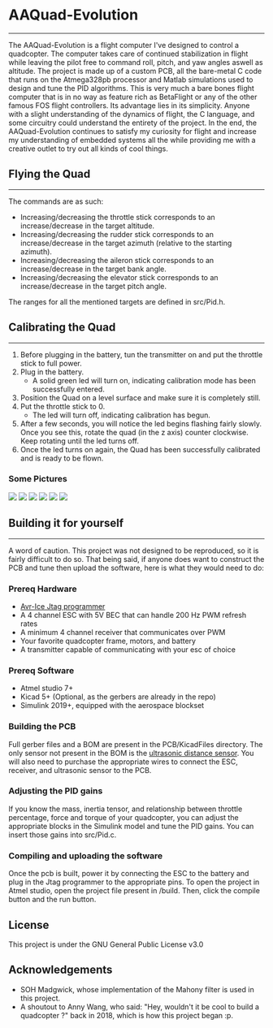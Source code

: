 # AAQuad-Evolution
---

The AAQuad-Evolution is a flight computer I've designed to control a quadcopter. The computer takes care of continued stabilization in flight while leaving the pilot free to command roll, pitch, and yaw angles aswell as altitude. The project is made up of a custom PCB, all the bare-metal C code that runs on the Atmega328pb processor and Matlab simulations used to design and tune the PID algorithms. This is very much a bare bones flight computer that is in no way as feature rich as BetaFlight or any of the other famous FOS flight controllers. Its advantage lies in its simplicity. Anyone with a slight understanding of the dynamics of flight, the C language, and some circuitry could understand the entirety of the project. In the end, the AAQuad-Evolution continues to satisfy my curiosity for flight and increase my understanding of embedded systems all the while providing me with a creative outlet to try out all kinds of cool things.

## Flying the Quad
---

The commands are as such:

* Increasing/decreasing the throttle stick corresponds to an increase/decrease in the target altitude.
* Increasing/decreasing the rudder stick corresponds to an increase/decrease in the target azimuth (relative to the starting azimuth).
* Increasing/decreasing the aileron stick corresponds to an increase/decrease in the target bank angle.
* Increasing/decreasing the elevator stick corresponds to an increase/decrease in the target pitch angle.

The ranges for all the mentioned targets are defined in src/Pid.h.

## Calibrating the Quad
---

1. Before plugging in the battery, tun the transmitter on and put the throttle stick to full power.
2. Plug in the battery.
	* A solid green led will turn on, indicating calibration mode has been successfully entered.
3. Position the Quad on a level surface and make sure it is completely still.
4. Put the throttle stick to 0.
	* The led will turn off, indicating calibration has begun.
5. After a few seconds, you will notice the led begins flashing fairly slowly. Once you see this, rotate the quad (in the z axis) counter clockwise. Keep rotating until the led turns off.
6. Once the led turns on again, the Quad has been successfully calibrated and is ready to be flown.

### Some Pictures

![](PCB/Photos/front.JPG)
![](PCB/Photos/back.JPG)
![](AircraftPictures/rightSideUp.jpg)
![](AircraftPictures/upSideDown.jpg)
![](AircraftPictures/computerCloseUp1.jpg)
![](AircraftPictures/computerCloseUp2.jpg)

## Building it for yourself
---

A word of caution. This project was not designed to be reproduced, so it is fairly difficult to do so. That being said, if anyone does want to construct the PCB and tune then upload the software, here is what they would need to do:

### Prereq Hardware

* [Avr-Ice Jtag programmer](https://www.digikey.ca/en/product-highlight/a/atmel/atmel-ice-programmer-debugger?utm_adgroup=&utm_source=google&utm_medium=cpc&utm_campaign=Dynamic%20Search_EN_RLSA&utm_term=&productid=&gclid=Cj0KCQjw-r71BRDuARIsAB7i_QPVjor9MwRzLKq1k-X_j-4Pasl5VIqnCOX7berqcM59qXUvdlT64RQaAkUuEALw_wcB)
* A 4 channel ESC with 5V BEC that can handle 200 Hz PWM refresh rates
* A minimum 4 channel receiver that communicates over PWM
* Your favorite quadcopter frame, motors, and battery
* A transmitter capable of communicating with your esc of choice

### Prereq Software

* Atmel studio 7+
* Kicad 5+ (Optional, as the gerbers are already in the repo)
* Simulink 2019+, equipped with the aerospace blockset

### Building the PCB

Full gerber files and a BOM are present in the PCB/KicadFiles directory.
The only sensor not present in the BOM is the [ultrasonic distance sensor](https://www.sparkfun.com/products/15569).
You will also need to purchase the appropriate wires to connect the ESC, receiver, and ultrasonic sensor to the PCB.

### Adjusting the PID gains

If you know the mass, inertia tensor, and relationship between throttle percentage, force and torque of your quadcopter, you can adjust the appropriate blocks in the Simulink model and tune the PID gains. You can insert those gains into src/Pid.c.

### Compiling and uploading the software

Once the pcb is built, power it by connecting the ESC to the battery and plug in the Jtag programmer to the appropriate pins. To open the project in Atmel studio, open the project file present in /build. Then, click the compile button and the run button.

## License

This project is under the GNU General Public License v3.0

## Acknowledgements

* SOH Madgwick, whose implementation of the Mahony filter is used in this project.
* A shoutout to Anny Wang, who said: "Hey, wouldn't it be cool to build a quadcopter ?" back in 2018, which is how this project began :p.
